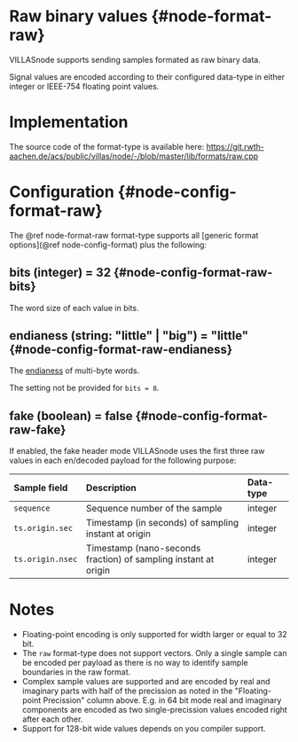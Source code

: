 # Raw binary values {#node-format-raw}

VILLASnode supports sending samples formated as raw binary data.

Signal values are encoded according to their configured data-type in either integer or IEEE-754 floating point values.

# Implementation

The source code of the format-type is available here:
https://git.rwth-aachen.de/acs/public/villas/node/-/blob/master/lib/formats/raw.cpp

# Configuration {#node-config-format-raw}

The @ref node-format-raw format-type supports all [generic format options](@ref node-config-format) plus the following:

## bits (integer) = 32 {#node-config-format-raw-bits}

The word size of each value in bits.

## endianess (string: "little" | "big") = "little" {#node-config-format-raw-endianess}

The [endianess](https://en.wikipedia.org/wiki/Endianness) of multi-byte words.

The setting not be provided for `bits = 8`.

## fake (boolean) = false {#node-config-format-raw-fake}

If enabled, the fake header mode VILLASnode uses the first three raw values in each en/decoded payload for the following purpose:

| Sample field     | Description                                                     | Data-type |
|:--               |:--                                                              |:--        |
| `sequence`       | Sequence number of the sample                                   | integer   |
| `ts.origin.sec`  | Timestamp (in seconds) of sampling instant at origin            | integer   |
| `ts.origin.nsec` | Timestamp (nano-seconds fraction) of sampling instant at origin | integer   |

# Notes

- Floating-point encoding is only supported for width larger or equal to 32 bit.
- The `raw` format-type does not support vectors. Only a single sample can be encoded per payload as there is no way to identify sample boundaries in the raw format.
- Complex sample values are supported and are encoded by real and imaginary parts with half of the precission as noted in the "Floating-point Precission" column above. E.g. in 64 bit mode real and imaginary components are encoded as two single-precission values encoded right after each other.
- Support for 128-bit wide values depends on you compiler support.
